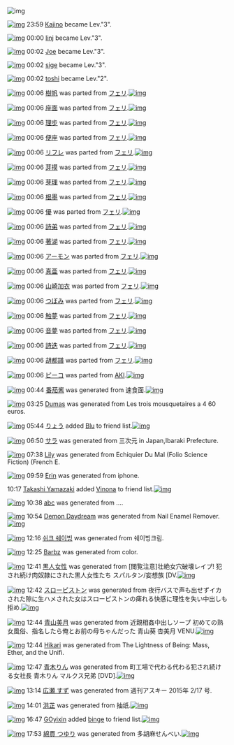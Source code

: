 ![img](http://gdrive-cdn.herokuapp.com/537b65a5bc09f0000721dda7/512px-barcode.png)

[![img](http://www.deviantsart.com/7sha0.jpeg)](http://www.barcodekanojo.com/user/12053/Kajino) 23:59 [Kajino](http://www.barcodekanojo.com/user/12053/Kajino) became Lev."3".

[![img](http://www.deviantsart.com/3bomiab.jpeg)](http://www.barcodekanojo.com/user/288055/linj) 00:00 [linj](http://www.barcodekanojo.com/user/288055/linj) became Lev."3".

[![img](http://www.deviantsart.com/27ai1g4.jpeg)](http://www.barcodekanojo.com/user/1563/Joe) 00:02 [Joe](http://www.barcodekanojo.com/user/1563/Joe) became Lev."3".

[![img](http://www.deviantsart.com/2ns4csp.jpeg)](http://www.barcodekanojo.com/user/241164/sige) 00:02 [sige](http://www.barcodekanojo.com/user/241164/sige) became Lev."3".

[![img](http://www.deviantsart.com/2p6vsrh.jpeg)](http://www.barcodekanojo.com/user/295791/toshi) 00:02 [toshi](http://www.barcodekanojo.com/user/295791/toshi) became Lev."2".

[![img](http://www.deviantsart.com/3sdbuau.png)](http://www.barcodekanojo.com/kanojo/574173/%E6%A8%B9%E5%B8%86) 00:06 [樹帆](http://www.barcodekanojo.com/kanojo/574173/%E6%A8%B9%E5%B8%86) was parted from [フェリ](http://www.barcodekanojo.com/kanojo/574173/%E6%A8%B9%E5%B8%86).[![img](http://www.deviantsart.com/2ekpk5a.jpeg)](http://www.barcodekanojo.com/user/12204/%E3%83%95%E3%82%A7%E3%83%AA) 

[![img](http://www.deviantsart.com/25fb8o8.png)](http://www.barcodekanojo.com/kanojo/2323693/%E5%BA%A7%E9%9D%A2) 00:06 [座面](http://www.barcodekanojo.com/kanojo/2323693/%E5%BA%A7%E9%9D%A2) was parted from [フェリ](http://www.barcodekanojo.com/kanojo/2323693/%E5%BA%A7%E9%9D%A2).[![img](http://www.deviantsart.com/2ekpk5a.jpeg)](http://www.barcodekanojo.com/user/12204/%E3%83%95%E3%82%A7%E3%83%AA) 

[![img](http://www.deviantsart.com/3mp3t03.png)](http://www.barcodekanojo.com/kanojo/2330275/%E7%90%86%E6%AD%A5) 00:06 [理步](http://www.barcodekanojo.com/kanojo/2330275/%E7%90%86%E6%AD%A5) was parted from [フェリ](http://www.barcodekanojo.com/kanojo/2330275/%E7%90%86%E6%AD%A5).[![img](http://www.deviantsart.com/2ekpk5a.jpeg)](http://www.barcodekanojo.com/user/12204/%E3%83%95%E3%82%A7%E3%83%AA) 

[![img](http://www.deviantsart.com/3k54qrq.png)](http://www.barcodekanojo.com/kanojo/2341149/%E4%BE%BF%E5%BA%A7) 00:06 [便座](http://www.barcodekanojo.com/kanojo/2341149/%E4%BE%BF%E5%BA%A7) was parted from [フェリ](http://www.barcodekanojo.com/kanojo/2341149/%E4%BE%BF%E5%BA%A7).[![img](http://www.deviantsart.com/2ekpk5a.jpeg)](http://www.barcodekanojo.com/user/12204/%E3%83%95%E3%82%A7%E3%83%AA) 

[![img](http://www.deviantsart.com/2ecp4ul.png)](http://www.barcodekanojo.com/kanojo/87354/%E3%83%AA%E3%83%95%E3%83%AC) 00:06 [リフレ](http://www.barcodekanojo.com/kanojo/87354/%E3%83%AA%E3%83%95%E3%83%AC) was parted from [フェリ](http://www.barcodekanojo.com/kanojo/87354/%E3%83%AA%E3%83%95%E3%83%AC).[![img](http://www.deviantsart.com/2ekpk5a.jpeg)](http://www.barcodekanojo.com/user/12204/%E3%83%95%E3%82%A7%E3%83%AA) 

[![img](http://www.deviantsart.com/a7tpdi.png)](http://www.barcodekanojo.com/kanojo/2804350/%E8%8A%BD%E6%91%B8) 00:06 [芽摸](http://www.barcodekanojo.com/kanojo/2804350/%E8%8A%BD%E6%91%B8) was parted from [フェリ](http://www.barcodekanojo.com/kanojo/2804350/%E8%8A%BD%E6%91%B8).[![img](http://www.deviantsart.com/2ekpk5a.jpeg)](http://www.barcodekanojo.com/user/12204/%E3%83%95%E3%82%A7%E3%83%AA) 

[![img](http://www.deviantsart.com/1o05ioh.png)](http://www.barcodekanojo.com/kanojo/2805369/%E8%8A%BD%E7%90%86) 00:06 [芽理](http://www.barcodekanojo.com/kanojo/2805369/%E8%8A%BD%E7%90%86) was parted from [フェリ](http://www.barcodekanojo.com/kanojo/2805369/%E8%8A%BD%E7%90%86).[![img](http://www.deviantsart.com/2ekpk5a.jpeg)](http://www.barcodekanojo.com/user/12204/%E3%83%95%E3%82%A7%E3%83%AA) 

[![img](http://www.deviantsart.com/1uc6pti.png)](http://www.barcodekanojo.com/kanojo/2804170/%E6%A0%B9%E5%A2%A8) 00:06 [根墨](http://www.barcodekanojo.com/kanojo/2804170/%E6%A0%B9%E5%A2%A8) was parted from [フェリ](http://www.barcodekanojo.com/kanojo/2804170/%E6%A0%B9%E5%A2%A8).[![img](http://www.deviantsart.com/2ekpk5a.jpeg)](http://www.barcodekanojo.com/user/12204/%E3%83%95%E3%82%A7%E3%83%AA) 

[![img](http://www.deviantsart.com/3gjfg7p.png)](http://www.barcodekanojo.com/kanojo/2809882/%E5%84%AA) 00:06 [優](http://www.barcodekanojo.com/kanojo/2809882/%E5%84%AA) was parted from [フェリ](http://www.barcodekanojo.com/kanojo/2809882/%E5%84%AA).[![img](http://www.deviantsart.com/2ekpk5a.jpeg)](http://www.barcodekanojo.com/user/12204/%E3%83%95%E3%82%A7%E3%83%AA) 

[![img](http://www.deviantsart.com/2hfabd8.png)](http://www.barcodekanojo.com/kanojo/2804345/%E8%A9%A9%E5%BC%9F) 00:06 [詩弟](http://www.barcodekanojo.com/kanojo/2804345/%E8%A9%A9%E5%BC%9F) was parted from [フェリ](http://www.barcodekanojo.com/kanojo/2804345/%E8%A9%A9%E5%BC%9F).[![img](http://www.deviantsart.com/2ekpk5a.jpeg)](http://www.barcodekanojo.com/user/12204/%E3%83%95%E3%82%A7%E3%83%AA) 

[![img](http://www.deviantsart.com/3bmiv5d.png)](http://www.barcodekanojo.com/kanojo/2805364/%E8%91%97%E6%B9%96) 00:06 [著湖](http://www.barcodekanojo.com/kanojo/2805364/%E8%91%97%E6%B9%96) was parted from [フェリ](http://www.barcodekanojo.com/kanojo/2805364/%E8%91%97%E6%B9%96).[![img](http://www.deviantsart.com/2ekpk5a.jpeg)](http://www.barcodekanojo.com/user/12204/%E3%83%95%E3%82%A7%E3%83%AA) 

[![img](http://www.deviantsart.com/dv7dpl.png)](http://www.barcodekanojo.com/kanojo/654972/%E3%82%A2%E3%83%BC%E3%83%A2%E3%83%B3) 00:06 [アーモン](http://www.barcodekanojo.com/kanojo/654972/%E3%82%A2%E3%83%BC%E3%83%A2%E3%83%B3) was parted from [フェリ](http://www.barcodekanojo.com/kanojo/654972/%E3%82%A2%E3%83%BC%E3%83%A2%E3%83%B3).[![img](http://www.deviantsart.com/2ekpk5a.jpeg)](http://www.barcodekanojo.com/user/12204/%E3%83%95%E3%82%A7%E3%83%AA) 

[![img](http://www.deviantsart.com/39dosob.png)](http://www.barcodekanojo.com/kanojo/85133/%E7%9C%9F%E4%BA%9C) 00:06 [真亜](http://www.barcodekanojo.com/kanojo/85133/%E7%9C%9F%E4%BA%9C) was parted from [フェリ](http://www.barcodekanojo.com/kanojo/85133/%E7%9C%9F%E4%BA%9C).[![img](http://www.deviantsart.com/2ekpk5a.jpeg)](http://www.barcodekanojo.com/user/12204/%E3%83%95%E3%82%A7%E3%83%AA) 

[![img](http://www.deviantsart.com/24lee10.png)](http://www.barcodekanojo.com/kanojo/2338733/%E5%B1%B1%E5%B4%8E%E5%8A%A0%E8%A1%A3) 00:06 [山崎加衣](http://www.barcodekanojo.com/kanojo/2338733/%E5%B1%B1%E5%B4%8E%E5%8A%A0%E8%A1%A3) was parted from [フェリ](http://www.barcodekanojo.com/kanojo/2338733/%E5%B1%B1%E5%B4%8E%E5%8A%A0%E8%A1%A3).[![img](http://www.deviantsart.com/2ekpk5a.jpeg)](http://www.barcodekanojo.com/user/12204/%E3%83%95%E3%82%A7%E3%83%AA) 

[![img](http://www.deviantsart.com/26nppdk.png)](http://www.barcodekanojo.com/kanojo/2323682/%E3%81%A4%E3%81%BC%E3%81%BF) 00:06 [つぼみ](http://www.barcodekanojo.com/kanojo/2323682/%E3%81%A4%E3%81%BC%E3%81%BF) was parted from [フェリ](http://www.barcodekanojo.com/kanojo/2323682/%E3%81%A4%E3%81%BC%E3%81%BF).[![img](http://www.deviantsart.com/2ekpk5a.jpeg)](http://www.barcodekanojo.com/user/12204/%E3%83%95%E3%82%A7%E3%83%AA) 

[![img](http://www.deviantsart.com/1m37go.png)](http://www.barcodekanojo.com/kanojo/2343426/%E8%A7%A6%E5%A4%A2) 00:06 [触夢](http://www.barcodekanojo.com/kanojo/2343426/%E8%A7%A6%E5%A4%A2) was parted from [フェリ](http://www.barcodekanojo.com/kanojo/2343426/%E8%A7%A6%E5%A4%A2).[![img](http://www.deviantsart.com/2ekpk5a.jpeg)](http://www.barcodekanojo.com/user/12204/%E3%83%95%E3%82%A7%E3%83%AA) 

[![img](http://www.deviantsart.com/1fbt46q.png)](http://www.barcodekanojo.com/kanojo/581676/%E9%9F%B3%E5%A4%A2) 00:06 [音夢](http://www.barcodekanojo.com/kanojo/581676/%E9%9F%B3%E5%A4%A2) was parted from [フェリ](http://www.barcodekanojo.com/kanojo/581676/%E9%9F%B3%E5%A4%A2).[![img](http://www.deviantsart.com/2ekpk5a.jpeg)](http://www.barcodekanojo.com/user/12204/%E3%83%95%E3%82%A7%E3%83%AA) 

[![img](http://www.deviantsart.com/2ffj853.png)](http://www.barcodekanojo.com/kanojo/572267/%E8%A9%A9%E8%BF%AD) 00:06 [詩迭](http://www.barcodekanojo.com/kanojo/572267/%E8%A9%A9%E8%BF%AD) was parted from [フェリ](http://www.barcodekanojo.com/kanojo/572267/%E8%A9%A9%E8%BF%AD).[![img](http://www.deviantsart.com/2ekpk5a.jpeg)](http://www.barcodekanojo.com/user/12204/%E3%83%95%E3%82%A7%E3%83%AA) 

[![img](http://www.deviantsart.com/vpgsfl.png)](http://www.barcodekanojo.com/kanojo/77144/%E8%83%A1%E9%83%BD%E8%AD%9C) 00:06 [胡都譜](http://www.barcodekanojo.com/kanojo/77144/%E8%83%A1%E9%83%BD%E8%AD%9C) was parted from [フェリ](http://www.barcodekanojo.com/kanojo/77144/%E8%83%A1%E9%83%BD%E8%AD%9C).[![img](http://www.deviantsart.com/2ekpk5a.jpeg)](http://www.barcodekanojo.com/user/12204/%E3%83%95%E3%82%A7%E3%83%AA) 

[![img](http://www.deviantsart.com/297qq8c.png)](http://www.barcodekanojo.com/kanojo/2512233/%E3%83%94%E3%83%BC%E3%82%B3) 00:06 [ピーコ](http://www.barcodekanojo.com/kanojo/2512233/%E3%83%94%E3%83%BC%E3%82%B3) was parted from [AKI](http://www.barcodekanojo.com/kanojo/2512233/%E3%83%94%E3%83%BC%E3%82%B3).[![img](http://www.deviantsart.com/1kc30mi.jpeg)](http://www.barcodekanojo.com/user/29842/AKI) 

[![img](http://www.deviantsart.com/3jf8jb.png)](http://www.barcodekanojo.com/kanojo/3192363/%E7%95%AA%E8%8C%84%E9%85%B1) 00:44 [番茄酱](http://www.barcodekanojo.com/kanojo/3192363/%E7%95%AA%E8%8C%84%E9%85%B1) was generated from 速食面.[![img](http://www.deviantsart.com/1ack6b2.jpeg)](http://www.barcodekanojo.com/product_images/barcode/6017660/1422978249/%E9%80%9F%E9%A3%9F%E9%9D%A2.jpg) 

[![img](http://www.deviantsart.com/2b56crq.png)](http://www.barcodekanojo.com/kanojo/3192364/Dumas) 03:25 [Dumas](http://www.barcodekanojo.com/kanojo/3192364/Dumas) was generated from Les trois mousquetaires a 4 60 euros.

[![img](http://www.deviantsart.com/3uepgng.jpeg)](http://www.barcodekanojo.com/user/440386/%E3%82%8A%E3%82%87%E3%81%86) 05:44 [りょう](http://www.barcodekanojo.com/user/440386/%E3%82%8A%E3%82%87%E3%81%86) added [Blu](http://www.barcodekanojo.com/kanojo/2635420/Blu) to friend list.[![img](http://www.deviantsart.com/2llo223.png)](http://www.barcodekanojo.com/kanojo/2635420/Blu) 

[![img](http://www.deviantsart.com/2he718l.png)](http://www.barcodekanojo.com/kanojo/3192365/%E3%82%B5%E3%83%A9) 06:50 [サラ](http://www.barcodekanojo.com/kanojo/3192365/%E3%82%B5%E3%83%A9) was generated from 三次元 in Japan,Ibaraki Prefecture.

[![img](http://www.deviantsart.com/2a1dksh.png)](http://www.barcodekanojo.com/kanojo/3192366/Lily) 07:38 [Lily](http://www.barcodekanojo.com/kanojo/3192366/Lily) was generated from Echiquier Du Mal (Folio Science Fiction) (French E.

[![img](http://www.deviantsart.com/3bh4ts7.png)](http://www.barcodekanojo.com/kanojo/3192367/Erin) 09:59 [Erin](http://www.barcodekanojo.com/kanojo/3192367/Erin) was generated from iphone.

10:17 [Takashi Yamazaki](http://www.barcodekanojo.com/user/497490/Takashi%20Yamazaki) added [Vinona](http://www.barcodekanojo.com/kanojo/2896379/Vinona) to friend list.[![img](http://www.deviantsart.com/q8j8vo.png)](http://www.barcodekanojo.com/kanojo/2896379/Vinona) 

[![img](http://www.deviantsart.com/2j4hqsh.png)](http://www.barcodekanojo.com/kanojo/3192368/abc) 10:38 [abc](http://www.barcodekanojo.com/kanojo/3192368/abc) was generated from ....

[![img](http://www.deviantsart.com/24ugd6d.png)](http://www.barcodekanojo.com/kanojo/3192369/Demon%20Daydream) 10:54 [Demon Daydream](http://www.barcodekanojo.com/kanojo/3192369/Demon%20Daydream) was generated from Nail Enamel Remover.[![img](http://www.deviantsart.com/2in1os1.jpeg)](http://www.barcodekanojo.com/product_images/barcode/6017668/1423014817/Nail%20Enamel%20Remover.jpg) 

[![img](http://www.deviantsart.com/crcbfp.png)](http://www.barcodekanojo.com/kanojo/3192370/%EC%89%AC%ED%81%AC%20%EC%89%90%EC%9D%B4%EB%B9%99) 12:16 [쉬크 쉐이빙](http://www.barcodekanojo.com/kanojo/3192370/%EC%89%AC%ED%81%AC%20%EC%89%90%EC%9D%B4%EB%B9%99) was generated from 쉐이빙크림.

[![img](http://www.deviantsart.com/2khoesm.png)](http://www.barcodekanojo.com/kanojo/3192371/Barbz) 12:25 [Barbz](http://www.barcodekanojo.com/kanojo/3192371/Barbz) was generated from color.

[![img](http://www.deviantsart.com/3apv5ap.png)](http://www.barcodekanojo.com/kanojo/3192372/%E9%BB%92%E4%BA%BA%E5%A5%B3%E6%80%A7) 12:41 [黒人女性](http://www.barcodekanojo.com/kanojo/3192372/%E9%BB%92%E4%BA%BA%E5%A5%B3%E6%80%A7) was generated from [閲覧注意]壮絶女穴破壊レイプ!  犯され続け肉奴隷にされた黒人女性たち スパルタン/妄想族 [DV.[![img](http://www.deviantsart.com/2miqsaq.jpeg)](http://www.barcodekanojo.com/product_images/barcode/6017671/1423021223/50x50x,P5B,PE9,P96,PB2,PE8,PA6,PA7,PE6,PB3,PA8,PE6,P84,P8F,P5D,PE5,PA3,PAE,PE7,PB5,PB6,PE5,PA5,PB3,PE7,PA9,PB4,PE7,PA0,PB4,PE5,PA3,P8A,PE3,P83,PAC,PE3,P82,PA4,PE3,P83,P97,P21,P20,P20,PE7,P8A,PAF,PE3,P81,P95,PE3,P82,P8C,PE7,PB6,P9A,PE3,P81,P91,PE8,P82,P89,PE5,PA5,PB4,PE9,P9A,PB7,PE3,P81,PAB,PE3,P81,P95,PE3,P82,P8C,PE3,P81,P9F,PE9,PBB,P92,PE4,PBA,PBA,PE5,PA5,PB3,PE6,P80,PA7,PE3,P81,P9F,PE3,P81,PA1,P20,PE3,P82,PB9,PE3,P83,P91,PE3,P83,PAB,PE3,P82,PBF,PE3,P83,PB3,P2F,PE5,PA6,P84,PE6,P83,PB3,PE6,P97,P8F,P20,P5BDV.jpg,qw=88,ah=88.pagespeed.ic.ipfuMPQHKK.jpg) 

[![img](http://www.deviantsart.com/369rcnt.png)](http://www.barcodekanojo.com/kanojo/3192373/%E3%82%B9%E3%83%AD%E3%83%BC%E3%83%94%E3%82%B9%E3%83%88%E3%83%B3) 12:42 [スローピストン](http://www.barcodekanojo.com/kanojo/3192373/%E3%82%B9%E3%83%AD%E3%83%BC%E3%83%94%E3%82%B9%E3%83%88%E3%83%B3) was generated from 夜行バスで声も出せずイカされた隙に生ハメされた女はスローピストンの痺れる快感に理性を失い中出しも拒め.[![img](http://www.deviantsart.com/2mp4g6s.jpeg)](http://www.barcodekanojo.com/product_images/barcode/6017672/1423021324/50x50x,PE5,PA4,P9C,PE8,PA1,P8C,PE3,P83,P90,PE3,P82,PB9,PE3,P81,PA7,PE5,PA3,PB0,PE3,P82,P82,PE5,P87,PBA,PE3,P81,P9B,PE3,P81,P9A,PE3,P82,PA4,PE3,P82,PAB,PE3,P81,P95,PE3,P82,P8C,PE3,P81,P9F,PE9,P9A,P99,PE3,P81,PAB,PE7,P94,P9F,PE3,P83,P8F,PE3,P83,PA1,PE3,P81,P95,PE3,P82,P8C,PE3,P81,P9F,PE5,PA5,PB3,PE3,P81,PAF,PE3,P82,PB9,PE3,P83,PAD,PE3,P83,PBC,PE3,P83,P94,PE3,P82,PB9,PE3,P83,P88,PE3,P83,PB3,PE3,P81,PAE,PE7,P97,PBA,PE3,P82,P8C,PE3,P82,P8B,PE5,PBF,PAB,PE6,P84,P9F,PE3,P81,PAB,PE7,P90,P86,PE6,P80,PA7,PE3,P82,P92,PE5,PA4,PB1,PE3,P81,P84,PE4,PB8,PAD,PE5,P87,PBA,PE3,P81,P97,PE3,P82,P82,PE6,P8B,P92,PE3,P82,P81.jpg,qw=88,ah=88.pagespeed.ic.JOiRo3azLM.jpg) 

[![img](http://www.deviantsart.com/3f3ul45.png)](http://www.barcodekanojo.com/kanojo/3192374/%E9%9D%92%E5%B1%B1%E7%BE%8E%E6%9C%88) 12:44 [青山美月](http://www.barcodekanojo.com/kanojo/3192374/%E9%9D%92%E5%B1%B1%E7%BE%8E%E6%9C%88) was generated from 近親相姦中出しソープ 初めての熟女風俗、指名したら俺とお前の母ちゃんだった 青山葵 杏美月 VENU.[![img](http://www.deviantsart.com/3cv00dv.jpeg)](http://www.barcodekanojo.com/product_images/barcode/6017673/1423021432/50x50x,PE8,PBF,P91,PE8,PA6,PAA,PE7,P9B,PB8,PE5,PA7,PA6,PE4,PB8,PAD,PE5,P87,PBA,PE3,P81,P97,PE3,P82,PBD,PE3,P83,PBC,PE3,P83,P97,P20,PE5,P88,P9D,PE3,P82,P81,PE3,P81,PA6,PE3,P81,PAE,PE7,P86,P9F,PE5,PA5,PB3,PE9,PA2,PA8,PE4,PBF,P97,PE3,P80,P81,PE6,P8C,P87,PE5,P90,P8D,PE3,P81,P97,PE3,P81,P9F,PE3,P82,P89,PE4,PBF,PBA,PE3,P81,PA8,PE3,P81,P8A,PE5,P89,P8D,PE3,P81,PAE,PE6,PAF,P8D,PE3,P81,PA1,PE3,P82,P83,PE3,P82,P93,PE3,P81,PA0,PE3,P81,PA3,PE3,P81,P9F,P20,PE9,P9D,P92,PE5,PB1,PB1,PE8,P91,PB5,P20,PE6,P9D,P8F,PE7,PBE,P8E,PE6,P9C,P88,P20VENU.jpg,qw=88,ah=88.pagespeed.ic.5Xkv5V7SFF.jpg) 

[![img](http://www.deviantsart.com/3ptaq64.png)](http://www.barcodekanojo.com/kanojo/3192375/Hikari) 12:44 [Hikari](http://www.barcodekanojo.com/kanojo/3192375/Hikari) was generated from The Lightness of Being: Mass, Ether, and the Unifi.

[![img](http://www.deviantsart.com/2n271j5.png)](http://www.barcodekanojo.com/kanojo/3192376/%E9%9D%92%E6%9C%A8%E3%82%8A%E3%82%93) 12:47 [青木りん](http://www.barcodekanojo.com/kanojo/3192376/%E9%9D%92%E6%9C%A8%E3%82%8A%E3%82%93) was generated from 町工場で代わる代わる犯され続ける女社長 青木りん マルクス兄弟 [DVD].[![img](http://www.deviantsart.com/3ambedu.jpeg)](http://www.barcodekanojo.com/product_images/barcode/6017675/1423021573/50x50x,PE7,P94,PBA,PE5,PB7,PA5,PE5,PA0,PB4,PE3,P81,PA7,PE4,PBB,PA3,PE3,P82,P8F,PE3,P82,P8B,PE4,PBB,PA3,PE3,P82,P8F,PE3,P82,P8B,PE7,P8A,PAF,PE3,P81,P95,PE3,P82,P8C,PE7,PB6,P9A,PE3,P81,P91,PE3,P82,P8B,PE5,PA5,PB3,PE7,PA4,PBE,PE9,P95,PB7,P20,PE9,P9D,P92,PE6,P9C,PA8,PE3,P82,P8A,PE3,P82,P93,P20,PE3,P83,P9E,PE3,P83,PAB,PE3,P82,PAF,PE3,P82,PB9,PE5,P85,P84,PE5,PBC,P9F,P20,P5BDVD,P5D.jpg,qw=88,ah=88.pagespeed.ic.VnCi6Jy9de.jpg) 

[![img](http://www.deviantsart.com/2s32f02.png)](http://www.barcodekanojo.com/kanojo/3192377/%E5%BA%83%E7%80%AC%20%E3%81%99%E3%81%9A) 13:14 [広瀬 すず](http://www.barcodekanojo.com/kanojo/3192377/%E5%BA%83%E7%80%AC%20%E3%81%99%E3%81%9A) was generated from 週刊アスキー 2015年 2/17 号.

[![img](http://www.deviantsart.com/8hhda2.png)](http://www.barcodekanojo.com/kanojo/3192378/%E6%B4%AA%E8%8A%B7) 14:01 [洪芷](http://www.barcodekanojo.com/kanojo/3192378/%E6%B4%AA%E8%8A%B7) was generated from 抽纸.[![img](http://www.deviantsart.com/1e7kh9e.jpeg)](http://www.barcodekanojo.com/product_images/barcode/6017677/1423026061/%E6%8A%BD%E7%BA%B8.jpg) 

[![img](http://www.deviantsart.com/a6jp5j.jpeg)](http://www.barcodekanojo.com/user/499671/GOyixin) 16:47 [GOyixin](http://www.barcodekanojo.com/user/499671/GOyixin) added [binge](http://www.barcodekanojo.com/kanojo/2377744/binge) to friend list.[![img](http://www.deviantsart.com/1kf032i.png)](http://www.barcodekanojo.com/kanojo/2377744/binge) 

[![img](http://www.deviantsart.com/15cqoko.png)](http://www.barcodekanojo.com/kanojo/3192379/%E7%B6%BF%E8%B2%AB%20%E3%81%A4%E3%82%86%E3%82%8A) 17:53 [綿貫 つゆり](http://www.barcodekanojo.com/kanojo/3192379/%E7%B6%BF%E8%B2%AB%20%E3%81%A4%E3%82%86%E3%82%8A) was generated from 多胡麻せんべい.[![img](http://www.deviantsart.com/2abrnsu.jpeg)](http://www.barcodekanojo.com/product_images/barcode/6017679/1423039974/50x50x,PE5,PA4,P9A,PE8,P83,PA1,PE9,PBA,PBB,PE3,P81,P9B,PE3,P82,P93,PE3,P81,PB9,PE3,P81,P84.jpg,qw=88,ah=88.pagespeed.ic.vNhN9lQIGn.jpg) 

